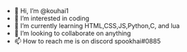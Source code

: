 - 👋 Hi, I’m @kouhai1
- 👀 I’m interested in coding
- 🌱 I’m currently learning HTML,CSS,JS,Python,C, and lua
- 💞️ I’m looking to collaborate on anything
- 📫 How to reach me is on discord spookhai#0885

<!---
kouhai1/kouhai1 is a ✨ special ✨ repository because its `README.md` (this file) appears on your GitHub profile.
You can click the Preview link to take a look at your changes.
--->

